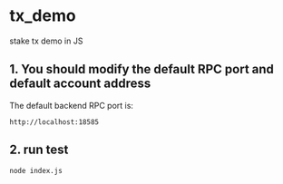 # tx_demo
stake tx demo in JS

## 1. You should modify the default RPC port and default account address

The default backend RPC port is:
```
http://localhost:18585
````

## 2. run test
```
node index.js
```
